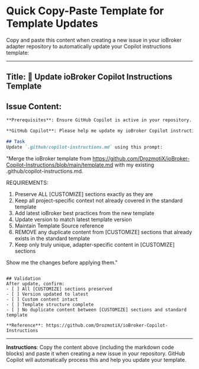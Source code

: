 # Quick Copy-Paste Template for Template Updates

Copy and paste this content when creating a new issue in your ioBroker adapter repository to automatically update your Copilot instructions template:

---

## Title: 🤖 Update ioBroker Copilot Instructions Template

## Issue Content:

```markdown
**Prerequisites**: Ensure GitHub Copilot is active in your repository. If not set up yet, create an issue first: "🤖 Setup GitHub Copilot" with content "GitHub Copilot: Please help me set up GitHub Copilot for this repository."

**GitHub Copilot**: Please help me update my ioBroker Copilot instructions template to the latest version while preserving all custom sections.

## Task
Update `.github/copilot-instructions.md` using this prompt:

```
"Merge the ioBroker template from https://github.com/DrozmotiX/ioBroker-Copilot-Instructions/blob/main/template.md with my existing .github/copilot-instructions.md. 

REQUIREMENTS:
1. Preserve ALL [CUSTOMIZE] sections exactly as they are
2. Keep all project-specific context not already covered in the standard template
3. Add latest ioBroker best practices from the new template
4. Update version to match latest template version
5. Maintain Template Source reference
6. REMOVE any duplicate content from [CUSTOMIZE] sections that already exists in the standard template
7. Keep only truly unique, adapter-specific content in [CUSTOMIZE] sections

Show me the changes before applying them."
```

## Validation
After update, confirm:
- [ ] All [CUSTOMIZE] sections preserved
- [ ] Version updated to latest
- [ ] Custom content intact
- [ ] Template structure complete
- [ ] No duplicate content between [CUSTOMIZE] sections and standard template

**Reference**: https://github.com/DrozmotiX/ioBroker-Copilot-Instructions
```

---

**Instructions**: Copy the content above (including the markdown code blocks) and paste it when creating a new issue in your repository. GitHub Copilot will automatically process this and help you update your template.